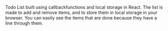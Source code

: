 Todo List built using callbackfunctions and local storage in React. The list is made to add and remove items, and to store them in local storage in your browser. You can easily see the items that are done because they have a line through them.

